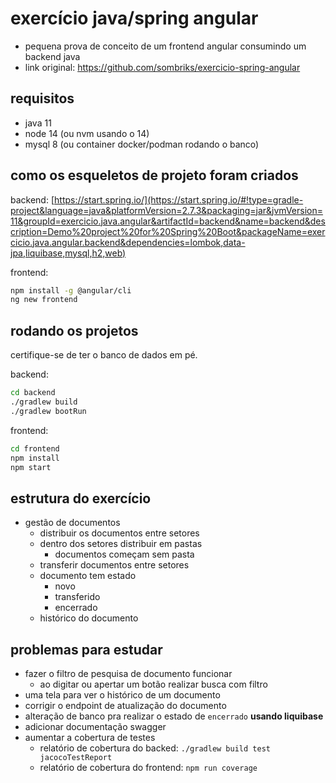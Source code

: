 # exercício java/spring angular

* pequena prova de conceito de um frontend angular consumindo um backend java
* link original: https://github.com/sombriks/exercicio-spring-angular

## requisitos

- java 11
- node 14 (ou nvm usando o 14)
- mysql 8 (ou container docker/podman rodando o banco)

## como os esqueletos de projeto foram criados

backend: [https://start.spring.io/](https://start.spring.io/#!type=gradle-project&language=java&platformVersion=2.7.3&packaging=jar&jvmVersion=11&groupId=exercicio.java.angular&artifactId=backend&name=backend&description=Demo%20project%20for%20Spring%20Boot&packageName=exercicio.java.angular.backend&dependencies=lombok,data-jpa,liquibase,mysql,h2,web)

frontend:

```bash
npm install -g @angular/cli
ng new frontend
```

## rodando os projetos

certifique-se de ter o banco de dados em pé.

backend:

```bash
cd backend
./gradlew build
./gradlew bootRun
```

frontend:

```bash
cd frontend
npm install
npm start
```

## estrutura do exercício

- gestão de documentos
  - distribuir os documentos entre setores
  - dentro dos setores distribuir em pastas
    - documentos começam sem pasta
  - transferir documentos entre setores
  - documento tem estado
    - novo
    - transferido
    - encerrado
  - histórico do documento

## problemas para estudar

- fazer o filtro de pesquisa de documento funcionar
  - ao digitar ou apertar um botão realizar busca com filtro
- uma tela para ver o histórico de um documento
- corrigir o endpoint de atualização do documento
- alteração de banco pra realizar o estado de `encerrado` **usando liquibase**
- adicionar documentação swagger
- aumentar a cobertura de testes
  - relatório de cobertura do backed: `./gradlew build test jacocoTestReport`
  - relatório de cobertura do frontend: `npm run coverage`
